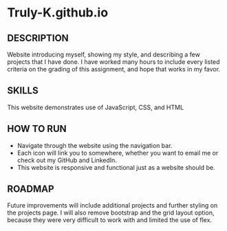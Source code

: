 # Truly-K.github.io

## DESCRIPTION
Website introducing myself, showing my style, and describing a few projects that I have done. I have worked many hours to include every listed criteria on the grading of this assignment, and hope that works in my favor. 

## SKILLS
This website demonstrates use of JavaScript, CSS, and HTML

## HOW TO RUN
* Navigate through the website using the navigation bar.
* Each icon will link you to somewhere, whether you want to email me or check out my GitHub and LinkedIn.
* This website is responsive and functional just as a website should be.

## ROADMAP
Future improvements will include additional projects and further styling on the projects page. I will also remove bootstrap and the grid layout option, because they were very difficult to work with and limited the use of flex. 
